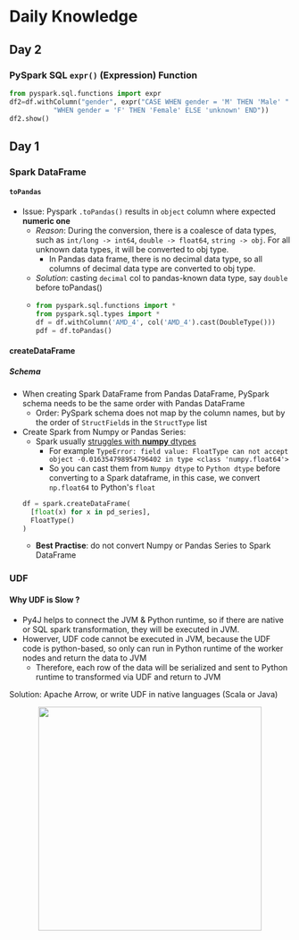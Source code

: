 # Daily Knowledge
## Day 2
### PySpark SQL `expr()` (Expression) Function
```Python
from pyspark.sql.functions import expr
df2=df.withColumn("gender", expr("CASE WHEN gender = 'M' THEN 'Male' " +
           "WHEN gender = 'F' THEN 'Female' ELSE 'unknown' END"))
df2.show()
```
## Day 1
### Spark DataFrame
#### `toPandas`
- Issue: Pyspark `.toPandas()` results in `object` column where expected **numeric one**
  - *Reason*: During the conversion, there is a coalesce of data types, such as `int/long -> int64`, `double -> float64`, `string -> obj`. For all unknown data types, it will be converted to obj type.
    - In Pandas data frame, there is no decimal data type, so all columns of decimal data type are converted to obj type.
  - *Solution*: casting `decimal` col to pandas-known data type, say `double` before toPandas()
  - ```Python
    from pyspark.sql.functions import *
    from pyspark.sql.types import *
    df = df.withColumn('AMD_4', col('AMD_4').cast(DoubleType()))
    pdf = df.toPandas()
    ```
#### createDataFrame
##### Schema
- When creating Spark DataFrame from Pandas DataFrame, PySpark schema needs to be the same order with Pandas DataFrame
  - Order: PySpark schema does not map by the column names, but by the order of `StructField`s in the `StructType` list
- Create Spark from Numpy or Pandas Series: 
  - Spark usually [struggles with **numpy** dtypes](https://stackoverflow.com/questions/66204342/typeerror-field-value-floattype-can-not-accept-object-0-016354798954796402-in)
    - For example `TypeError: field value: FloatType can not accept object -0.016354798954796402 in type <class 'numpy.float64'>`
    - So you can cast them from `Numpy dtype` to `Python dtype` before converting to a Spark dataframe, in this case, we convert `np.float64` to Python's `float` 
  ```Python
  df = spark.createDataFrame(
    [float(x) for x in pd_series],
    FloatType()
  )
  ```
  - **Best Practise**: do not convert Numpy or Pandas Series to Spark DataFrame

### UDF
#### Why UDF is Slow ?
- Py4J helps to connect the JVM & Python runtime, so if there are native or SQL spark transformation, they will be executed in JVM.
- Howerver, UDF code cannot be executed in JVM, because the UDF code is python-based, so only can run in Python runtime of the worker nodes and return the data to JVM
  - Therefore, each row of the data will be serialized and sent to Python runtime to transformed via UDF and return to JVM

Solution: Apache Arrow, or write UDF in native languages (Scala or Java)
<p align="center">
<img src="https://user-images.githubusercontent.com/64508435/225969155-fa353902-c5d4-4984-a5aa-35b9104b8950.png" width=400/></p>
